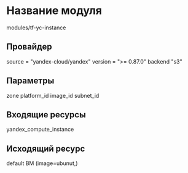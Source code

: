 # Название модуля
modules/tf-yc-instance
## Провайдер
source  = "yandex-cloud/yandex"
version = ">= 0.87.0"
backend "s3"
## Параметры 
zone
platform_id
image_id
subnet_id
## Входящие ресурсы
yandex_compute_instance
## Исходящий ресурс 
default ВМ (image=ubunut,)